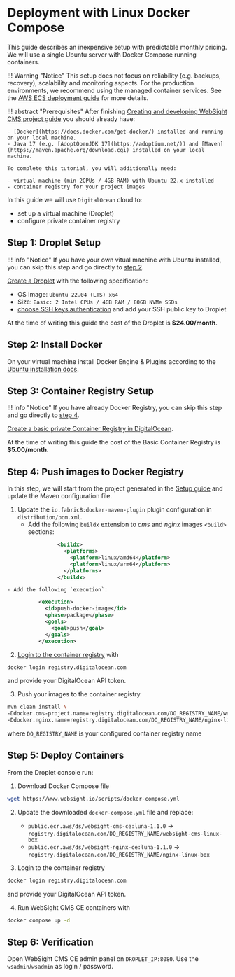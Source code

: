 # Deployment with Linux Docker Compose

This guide describes an inexpensive setup with predictable monthly pricing. We will use a single Ubuntu server with Docker Compose running containers.

!!! Warning "Notice"
        This setup does not focus on reliability (e.g. backups, recovery), scalability and monitoring aspects. For the production environments, we recommend using the managed container services. See the [AWS ECS deployment guide](../aws-ecs/) for more details.


!!! abstract "Prerequisites"
    After finishing [Creating and developing WebSight CMS project guide](../../../developers/create-and-develop-project/) you should already have:
    
    - [Docker](https://docs.docker.com/get-docker/) installed and running on your local machine.
    - Java 17 (e.g. [AdoptOpenJDK 17](https://adoptium.net/)) and [Maven](https://maven.apache.org/download.cgi) installed on your local machine.
    
    To complete this tutorial, you will additionally need:

    - virtual machine (min 2CPUs / 4GB RAM) with Ubuntu 22.x installed
    - container registry for your project images

In this guide we will use `DigitalOcean` cloud to:

- set up a virtual machine (Droplet)
- configure private container registry

## Step 1: Droplet Setup

!!! info "Notice"
        If you have your own vitual machine with Ubuntu installed, you can skip this step and go directly to [step 2](#step-2-install-docker).

[Create a Droplet](https://docs.digitalocean.com/products/droplets/how-to/create/) with the following specification:

  - OS Image: `Ubuntu 22.04 (LTS) x64`
  - Size: `Basic: 2 Intel CPUs / 4GB RAM / 80GB NVMe SSDs`
  - [choose SSH keys authentication](https://docs.digitalocean.com/products/droplets/how-to/create/#authentication) and add your SSH public key to Droplet

At the time of writing this guide the cost of the Droplet is **$24.00/month**.

## Step 2: Install Docker

On your virtual machine install Docker Engine & Plugins according to the [Ubuntu installation docs](https://docs.docker.com/engine/install/ubuntu/#install-using-the-repository).

## Step 3: Container Registry Setup

!!! info "Notice"
        If you have already Docker Registry, you can skip this step and go directly to [step 4](#step-4-push-images-to-docker-registry).

[Create a basic private Container Registry in DigitalOcean](https://docs.digitalocean.com/products/container-registry/quickstart/).

At the time of writing this guide the cost of the Basic Container Registry is **$5.00/month**.

## Step 4: Push images to Docker Registry

In this step, we will start from the project generated in the [Setup guide](../../../developers/setup/) and update the Maven configuration file.

1. Update the `io.fabric8:docker-maven-plugin` plugin configuration in `distribution/pom.xml`. 
    - Add the following `buildx` extension to _cms_ and _nginx_ images `<build>` sections:
```xml
                <buildx>
                  <platforms>
                    <platform>linux/amd64</platform>
                    <platform>linux/arm64</platform>
                  </platforms>
                </buildx>
```
    - Add the following `execution`:
```xml
          <execution>
            <id>push-docker-image</id>
            <phase>package</phase>
            <goals>
              <goal>push</goal>
            </goals>
          </execution>
```

2. [Login to the container registry](https://docs.digitalocean.com/products/container-registry/how-to/use-registry-docker-kubernetes/#docker-integration) with
```bash
docker login registry.digitalocean.com
```
and provide your DigitalOcean API token.

3. Push your images to the container registry
```bash
mvn clean install \ 
-Ddocker.cms-project.name=registry.digitalocean.com/DO_REGISTRY_NAME/websight-cms-linux-box \
-Ddocker.nginx.name=registry.digitalocean.com/DO_REGISTRY_NAME/nginx-linux-box
```
where `DO_REGISTRY_NAME` is your configured container registry name

## Step 5: Deploy Containers

From the Droplet console run:

1. Download Docker Compose file
```bash
wget https://www.websight.io/scripts/docker-compose.yml
```

2. Update the downloaded `docker-compose.yml` file and replace:
    - `public.ecr.aws/ds/websight-cms-ce:luna-1.1.0` -> `registry.digitalocean.com/DO_REGISTRY_NAME/websight-cms-linux-box`
    - `public.ecr.aws/ds/websight-nginx-ce:luna-1.1.0` -> `registry.digitalocean.com/DO_REGISTRY_NAME/nginx-linux-box`

3. Login to the container registry
```bash
docker login registry.digitalocean.com
```
and provide your DigitalOcean API token.

4. Run WebSight CMS CE containers with
```bash
docker compose up -d
```

## Step 6: Verification
Open WebSight CMS CE admin panel on `DROPLET_IP:8080`. Use the `wsadmin`/`wsadmin` as login / password.
